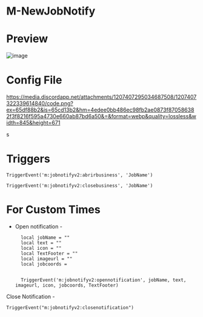 # M-NewJobNotify


# Preview
![image](https://github.com/M-DEVELOPMENT23/M-NewJobNotify/assets/69606982/03609a2b-6f35-400e-bfc4-aab56d77880c)

# Config File
https://media.discordapp.net/attachments/1207407295034687508/1207407322339614840/code.png?ex=65df88b2&is=65cd13b2&hm=4edee0bb486ec98fb2ae0873f870586382f3f8216f595a4730e660ab87bd6a50&=&format=webp&quality=lossless&width=845&height=671


s
# Triggers

```TriggerEvent('m:jobnotifyv2:abrirbusiness', 'JobName') ```

```TriggerEvent('m:jobnotifyv2:closebusiness', 'JobName') ```


# For Custom Times

* Open notification - 

        local jobName = ""
        local text = ""
        local icon = ""
        local TextFooter = ""
        local imageurl = ""
        local jobcoords = 


        TriggerEvent('m:jobnotifyv2:opennotification', jobName, text, imageurl, icon, jobcoords, TextFooter) 

Close Notification - 

    TriggerEvent("m:jobnotifyv2:closenotification")

